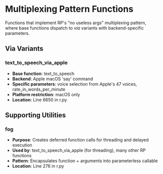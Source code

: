 # Multiplexing Pattern Functions

Functions that implement RP's "no useless args" multiplexing pattern, where base functions dispatch to _via_ variants with backend-specific parameters.

## Via Variants

### text_to_speech_via_apple
- **Base function**: text_to_speech
- **Backend**: Apple macOS 'say' command
- **Specific parameters**: voice selection from Apple's 47 voices, rate_in_words_per_minute
- **Platform restriction**: macOS only
- **Location**: Line 6650 in r.py

## Supporting Utilities

### fog
- **Purpose**: Creates deferred function calls for threading and delayed execution
- **Used by**: text_to_speech_via_apple (for threading), many other RP functions
- **Pattern**: Encapsulates function + arguments into parameterless callable
- **Location**: Line 276 in r.py